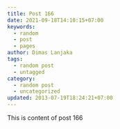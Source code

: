 ```yaml
---
title: Post 166
date: 2021-09-18T14:10:15+07:00
keywords:
  - random
  - post
  - pages
author: Dimas Lanjaka
tags:
  - random post
  - untagged
category:
  - random post
  - uncategorized
updated: 2013-07-19T18:24:21+07:00
---
```

This is content of post 166